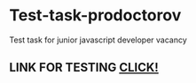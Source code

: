 # Test-task-prodoctorov
Test task for junior javascript developer vacancy
## LINK FOR TESTING [CLICK!](https://pdtask.weblang.ru)
